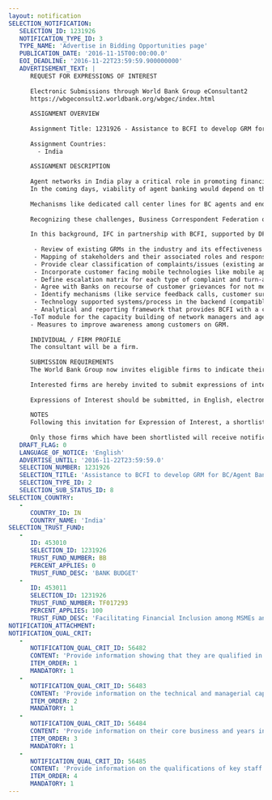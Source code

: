 ```yaml
---
layout: notification
SELECTION_NOTIFICATION: 
   SELECTION_ID: 1231926
   NOTIFICATION_TYPE_ID: 3
   TYPE_NAME: 'Advertise in Bidding Opportunities page'
   PUBLICATION_DATE: '2016-11-15T00:00:00.0'
   EOI_DEADLINE: '2016-11-22T23:59:59.900000000'
   ADVERTISEMENT_TEXT: |
      REQUEST FOR EXPRESSIONS OF INTEREST
      
      Electronic Submissions through World Bank Group eConsultant2
      https://wbgeconsult2.worldbank.org/wbgec/index.html
      
      ASSIGNMENT OVERVIEW
      
      Assignment Title: 1231926 - Assistance to BCFI to develop GRM for BC/Agent Banking Sector
      
      Assignment Countries:
        - India
      
      ASSIGNMENT DESCRIPTION
      
      Agent networks in India play a critical role in promoting financial access, by helping financial service providers reach out to under banked areas. In the wake of recent financial inclusion initiatives by Government of India and other stakeholders, there has been a rapid growth in agent networks, with greater focus on building the infrastructure and increasing access points.
      In the coming days, viability of agent banking would depend on the quality of services provided (irrespective of the location, product or agent model). In order to have a sustainable agent network, the client must be able to trust the system/agents and conduct transactions with confidence. Indeed various researches  have shown that strong customer service and client protection practices are linked to profitability for both agents and agent network managers.
      
      Mechanisms like dedicated call center lines for BC agents and end-customers, display of banks customer care details at BC outlets, regular monitoring of BC agents by network managers etc. have been implemented by the service providers to address customer complaints. However, findings from the field  indicate that these procedures are often insufficiently robust and inconsistently applied across geographies, by service providers and banks. With financial transactions becoming interoperable through Aadhaar for all banks at a BC Agents location, challenges like agents and customers low awareness on existing grievance mechanisms, customers high dependency on agents for transactions and limited resources deployed at banks to address client complaints (mainly for their own customers and not for other customers), further lead to ineffective grievance redressal mechanisms in the field. This leads to isolation of banking transactions at BC locations, restricted to principal bank mainly and that too with inadequate customer grievance redressal processes. There is a need for devising effective grievance mechanisms that provide direct access to customers to lodge complaints and capacitate agents/ network managers to deliver the same.
      
      Recognizing these challenges, Business Correspondent Federation of India (BCFI) is working with key stakeholders to address these issues and enable customers to have access to responsible formal financial services. 
      
      In this background, IFC in partnership with BCFI, supported by DFID and SIDBI is hiring a consultant/firm to assist BCFI in developing a standardized, robust and effective GRM framework, to be implemented across various BC models. The consultant should focus on:
      
       - Review of existing GRMs in the industry and its effectiveness in resolving customer complaints.
       - Mapping of stakeholders and their associated roles and responsibilities 
       - Provide clear classification of complaints/issues (existing and potential) faced by customers
       - Incorporate customer facing mobile technologies like mobile apps using mobile data or USSD based services to bring reduced dependence on only manual interface of BC Agent and bring-in standardized complaint number system to make it customer friendly and make it scalable.
       - Define escalation matrix for each type of complaint and turn-around time (TAT) for its resolution
       - Agree with Banks on recourse of customer grievances for not meeting TAT
       - Identify mechanisms (like service feedback calls, customer surveys, mystery shopping exercises etc, but not limited to) to proactively collect complaints and feedback from customers.
       - Technology supported systems/process in the backend (compatible with various BC models) for effective capturing and monitoring of client complaints.
       - Analytical and reporting framework that provides BCFI with a comprehensive picture on usage and effectiveness of the designed GRM.
      -ToT module for the capacity building of network managers and agents in implementing the framework.
      - Measures to improve awareness among customers on GRM.
      
      INDIVIDUAL / FIRM PROFILE
      The consultant will be a firm. 
      
      SUBMISSION REQUIREMENTS
      The World Bank Group now invites eligible firms to indicate their interest in providing the services.  Interested firms must provide information indicating that they are qualified to perform the services (brochures, description of similar assignments, experience in similar conditions, availability of appropriate skills among staff, etc. for firms; CV and cover letter for individuals).  Please note that the total size of all attachments should be less than 5MB.  Consultants may associate to enhance their qualifications.
      
      Interested firms are hereby invited to submit expressions of interest.
      
      Expressions of Interest should be submitted, in English, electronically through World Bank Group eConsultant2 (https://wbgeconsult2.worldbank.org/wbgec/index.html)
      
      NOTES
      Following this invitation for Expression of Interest, a shortlist of qualified firms will be formally invited to submit proposals. Shortlisting and selection will be subject to the availability of funding.
      
      Only those firms which have been shortlisted will receive notification. No debrief will be provided to firms which have not been shortlisted.
   DRAFT_FLAG: 0
   LANGUAGE_OF_NOTICE: 'English'
   ADVERTISE_UNTIL: '2016-11-22T23:59:59.0'
   SELECTION_NUMBER: 1231926
   SELECTION_TITLE: 'Assistance to BCFI to develop GRM for BC/Agent Banking Sector'
   SELECTION_TYPE_ID: 2
   SELECTION_SUB_STATUS_ID: 8
SELECTION_COUNTRY: 
   - 
      COUNTRY_ID: IN
      COUNTRY_NAME: 'India'
SELECTION_TRUST_FUND: 
   - 
      ID: 453010
      SELECTION_ID: 1231926
      TRUST_FUND_NUMBER: BB
      PERCENT_APPLIES: 0
      TRUST_FUND_DESC: 'BANK BUDGET'
   - 
      ID: 453011
      SELECTION_ID: 1231926
      TRUST_FUND_NUMBER: TF017293
      PERCENT_APPLIES: 100
      TRUST_FUND_DESC: 'Facilitating Financial Inclusion among MSMEs and Low-Income Households in India'
NOTIFICATION_ATTACHMENT: 
NOTIFICATION_QUAL_CRIT: 
   - 
      NOTIFICATION_QUAL_CRIT_ID: 56482
      CONTENT: 'Provide information showing that they are qualified in the field of the assignment.'
      ITEM_ORDER: 1
      MANDATORY: 1
   - 
      NOTIFICATION_QUAL_CRIT_ID: 56483
      CONTENT: 'Provide information on the technical and managerial capabilities of the firm.'
      ITEM_ORDER: 2
      MANDATORY: 1
   - 
      NOTIFICATION_QUAL_CRIT_ID: 56484
      CONTENT: 'Provide information on their core business and years in business.'
      ITEM_ORDER: 3
      MANDATORY: 1
   - 
      NOTIFICATION_QUAL_CRIT_ID: 56485
      CONTENT: 'Provide information on the qualifications of key staff.'
      ITEM_ORDER: 4
      MANDATORY: 1
---
```

